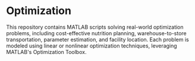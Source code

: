 # Optimization
This repository contains MATLAB scripts solving real-world optimization problems, including cost-effective nutrition planning, warehouse-to-store transportation, parameter estimation, and facility location. Each problem is modeled using linear or nonlinear optimization techniques, leveraging MATLAB's Optimization Toolbox.
